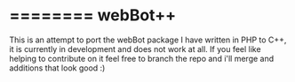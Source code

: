 ========
webBot++
========

This is an attempt to port the webBot package I have written in PHP to C++, it is currently in development and does not work at all. If you feel like helping to contribute on it feel free to branch the repo and i'll merge and additions that look good :)

